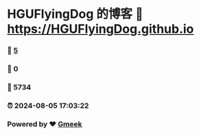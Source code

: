 # HGUFlyingDog 的博客 :link: https://HGUFlyingDog.github.io 
### :page_facing_up: [5](https://HGUFlyingDog.github.io/tag.html) 
### :speech_balloon: 0 
### :hibiscus: 5734 
### :alarm_clock: 2024-08-05 17:03:22 
### Powered by :heart: [Gmeek](https://github.com/Meekdai/Gmeek)
